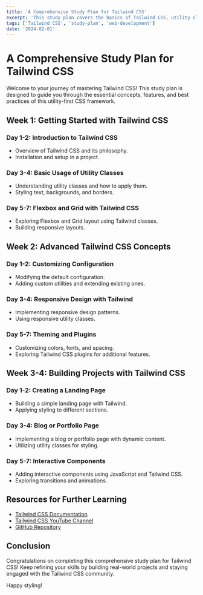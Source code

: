 ```yaml
---
title: 'A Comprehensive Study Plan for Tailwind CSS'
excerpt: 'This study plan covers the basics of Tailwind CSS, utility classes, responsive design, and building projects. It also includes resources for further learning.'
tags: ['Tailwind CSS', 'study-plan', 'web-development']
date: '2024-02-01'
---
```


# A Comprehensive Study Plan for Tailwind CSS

Welcome to your journey of mastering Tailwind CSS! This study plan is designed to guide you through the essential concepts, features, and best practices of this utility-first CSS framework.

## Week 1: Getting Started with Tailwind CSS

### Day 1-2: Introduction to Tailwind CSS
- Overview of Tailwind CSS and its philosophy.
- Installation and setup in a project.

### Day 3-4: Basic Usage of Utility Classes
- Understanding utility classes and how to apply them.
- Styling text, backgrounds, and borders.

### Day 5-7: Flexbox and Grid with Tailwind CSS
- Exploring Flexbox and Grid layout using Tailwind classes.
- Building responsive layouts.

## Week 2: Advanced Tailwind CSS Concepts

### Day 1-2: Customizing Configuration
- Modifying the default configuration.
- Adding custom utilities and extending existing ones.

### Day 3-4: Responsive Design with Tailwind
- Implementing responsive design patterns.
- Using responsive utility classes.

### Day 5-7: Theming and Plugins
- Customizing colors, fonts, and spacing.
- Exploring Tailwind CSS plugins for additional features.

## Week 3-4: Building Projects with Tailwind CSS

### Day 1-2: Creating a Landing Page
- Building a simple landing page with Tailwind.
- Applying styling to different sections.

### Day 3-4: Blog or Portfolio Page
- Implementing a blog or portfolio page with dynamic content.
- Utilizing utility classes for styling.

### Day 5-7: Interactive Components
- Adding interactive components using JavaScript and Tailwind CSS.
- Exploring transitions and animations.

## Resources for Further Learning

- [Tailwind CSS Documentation](https://tailwindcss.com/docs)
- [Tailwind CSS YouTube Channel](https://www.youtube.com/c/tailwindlabs)
- [GitHub Repository](https://github.com/tailwindlabs/tailwindcss)

## Conclusion

Congratulations on completing this comprehensive study plan for Tailwind CSS! Keep refining your skills by building real-world projects and staying engaged with the Tailwind CSS community.

Happy styling!
